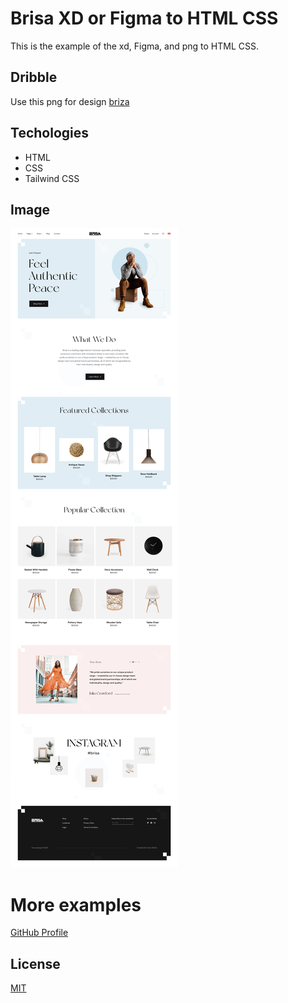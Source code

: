 # Brisa XD or Figma to HTML CSS

This is the example of the xd, Figma, and png to HTML CSS.

## Dribble

Use this png for design [briza](https://dribbble.com/shots/16899784-eCommerce-Homepage) 

## Techologies
- HTML
- CSS
 - Tailwind CSS

## Image
![alt text](https://github.com/BhavikTrambadiya/Brisa-XD-or-Figma-to-HTML-CSS/blob/main//image.webp?raw=true)

# More examples 
[GitHub Profile](https://github.com/BhavikTrambadiya)

## License
[MIT](https://choosealicense.com/licenses/mit/)
